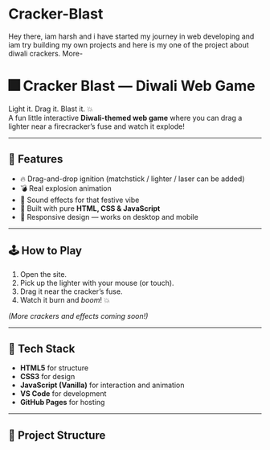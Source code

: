 # Cracker-Blast
Hey there, iam harsh and i have started my journey in web developing and iam try building my own projects and here is my one of the project about diwali crackers. More-
# 🎆 Cracker Blast — Diwali Web Game

Light it. Drag it. Blast it. 💥  
A fun little interactive **Diwali-themed web game** where you can drag a lighter near a firecracker’s fuse and watch it explode!

---

## 🌟 Features
- 🔥 Drag-and-drop ignition (matchstick / lighter / laser can be added)
- 💣 Real explosion animation
- 🎵 Sound effects for that festive vibe
- 💫 Built with pure **HTML, CSS & JavaScript**
- 🪩 Responsive design — works on desktop and mobile

---

## 🕹️ How to Play
1. Open the site.  
2. Pick up the lighter with your mouse (or touch).  
3. Drag it near the cracker’s fuse.  
4. Watch it burn and *boom*! 💥  

*(More crackers and effects coming soon!)*

---

## 🧱 Tech Stack
- **HTML5** for structure  
- **CSS3** for design  
- **JavaScript (Vanilla)** for interaction and animation  
- **VS Code** for development  
- **GitHub Pages** for hosting

---

## 📂 Project Structure

